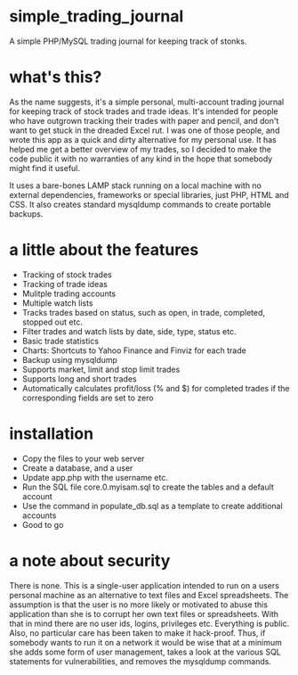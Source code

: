 # simple_trading_journal
A simple PHP/MySQL trading journal for keeping track of stonks.

# what's this?
As the name suggests, it's a simple personal, multi-account trading journal for keeping track of stock trades and trade ideas. It's intended for people who have outgrown tracking their trades with paper and pencil, and don't want to get stuck in the dreaded Excel rut. I was one of those people, and wrote this app as a quick and dirty alternative for my personal use. It has helped me get a better overview of my trades, so I decided to make the code public it with no warranties of any kind in the hope that somebody might find it useful.

It uses a bare-bones LAMP stack running on a local machine with no external dependencies, frameworks or special libraries, just PHP, HTML and CSS. It also creates standard mysqldump commands to create portable backups.


# a little about the features
- Tracking of stock trades
- Tracking of trade ideas
- Mulitple trading accounts
- Multiple watch lists
- Tracks trades based on status, such as open, in trade, completed, stopped out etc.
- Filter trades and watch lists by date, side, type, status etc.
- Basic trade statistics
- Charts: Shortcuts to Yahoo Finance and Finviz for each trade
- Backup using mysqldump
- Supports market, limit and stop limit trades
- Supports long and short trades
- Automatically calculates profit/loss (% and $) for completed trades if the corresponding fields are set to zero

# installation
- Copy the files to your web server
- Create a database, and a user
- Update app.php with the username etc.
- Run the SQL file core.0.myisam.sql to create the tables and a default account
- Use the command in populate_db.sql as a template to create additional accounts
- Good to go

# a note about security
There is none. This is a single-user application intended to run on a users personal machine as an alternative to text files and Excel spreadsheets. The assumption is that the user is no more likely or motivated to abuse this application than she is to corrupt her own text files or spreadsheets. With that in mind there are no user ids, logins, privileges etc. Everything is public. Also, no particular care has been taken to make it hack-proof. Thus, if somebody wants to run it on a network it would be wise that at a minimum she adds some form of user management, takes a look at the various SQL statements for vulnerabilities, and removes the mysqldump commands.

